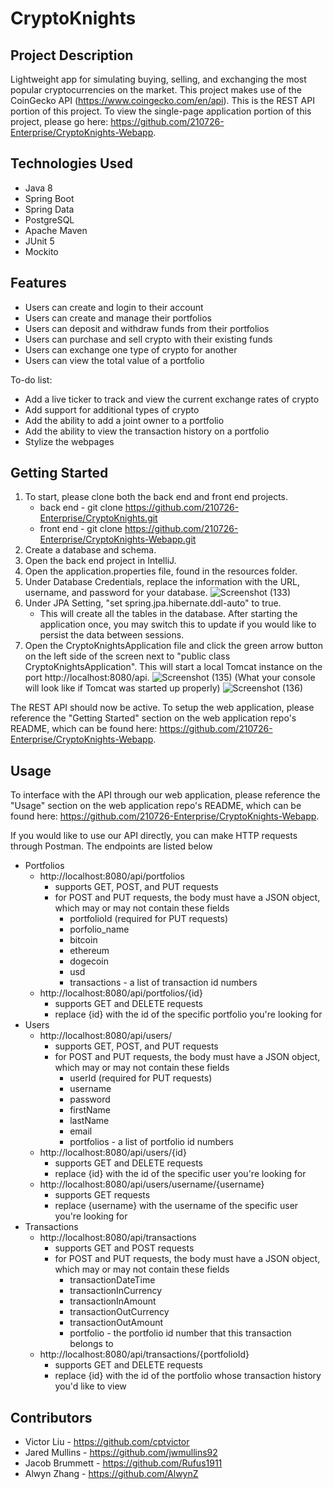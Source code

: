 # CryptoKnights

## Project Description

Lightweight app for simulating buying, selling, and exchanging the most popular cryptocurrencies on the market. This project makes use of the CoinGecko API (https://www.coingecko.com/en/api). This is the REST API portion of this project. To view the single-page application portion of this project, please go here: https://github.com/210726-Enterprise/CryptoKnights-Webapp.

## Technologies Used

* Java 8
* Spring Boot
* Spring Data
* PostgreSQL
* Apache Maven
* JUnit 5
* Mockito

## Features

* Users can create and login to their account 
* Users can create and manage their portfolios
* Users can deposit and withdraw funds from their portfolios
* Users can purchase and sell crypto with their existing funds
* Users can exchange one type of crypto for another
* Users can view the total value of a portfolio

To-do list:
* Add a live ticker to track and view the current exchange rates of crypto
* Add support for additional types of crypto
* Add the ability to add a joint owner to a portfolio
* Add the ability to view the transaction history on a portfolio
* Stylize the webpages

## Getting Started
   
1. To start, please clone both the back end and front end projects.
   * back end - git clone https://github.com/210726-Enterprise/CryptoKnights.git
   * front end - git clone https://github.com/210726-Enterprise/CryptoKnights-Webapp.git
2. Create a database and schema.
3. Open the back end project in IntelliJ.
4. Open the application.properties file, found in the resources folder.
5. Under Database Credentials, replace the information with the URL, username, and password for your database.
![Screenshot (133)](https://user-images.githubusercontent.com/23224121/133861838-28f6cf7a-1dc4-4222-8997-eddefeb06b09.png)
5. Under JPA Setting, "set spring.jpa.hibernate.ddl-auto" to true.
   * This will create all the tables in the database. After starting the application once, you may switch this to update if you would like to persist the data between sessions.
6. Open the CryptoKnightsApplication file and click the green arrow button on the left side of the screen next to "public class CryptoKnightsApplication". This will start a local Tomcat instance on the port http://localhost:8080/api.
![Screenshot (135)](https://user-images.githubusercontent.com/23224121/133862576-7707f2b9-5dd8-4ea7-8b88-b48a20032f12.png)
(What your console will look like if Tomcat was started up properly)
![Screenshot (136)](https://user-images.githubusercontent.com/23224121/133862727-38a9ca69-4c0c-42a0-bf83-60ed653efda1.png)

The REST API should now be active. To setup the web application, please reference the "Getting Started" section on the web application repo's README, which can be found here: https://github.com/210726-Enterprise/CryptoKnights-Webapp.

## Usage

To interface with the API through our web application, please reference the "Usage" section on the web application repo's README, which can be found here: https://github.com/210726-Enterprise/CryptoKnights-Webapp.

If you would like to use our API directly, you can make HTTP requests through Postman. The endpoints are listed below
* Portfolios 
   * http://localhost:8080/api/portfolios
      * supports GET, POST, and PUT requests
      * for POST and PUT requests, the body must have a JSON object, which may or may not contain these fields
         * portfolioId (required for PUT requests)
         * porfolio_name
         * bitcoin
         * ethereum
         * dogecoin
         * usd
         * transactions - a list of transaction id numbers
   * http://localhost:8080/api/portfolios/{id}
      * supports GET and DELETE requests
      * replace {id} with the id of the specific portfolio you're looking for 
* Users
   * http://localhost:8080/api/users/
      * supports GET, POST, and PUT requests
      * for POST and PUT requests, the body must have a JSON object, which may or may not contain these fields
         * userId (required for PUT requests)
         * username
         * password
         * firstName
         * lastName
         * email
         * portfolios - a list of portfolio id numbers
   * http://localhost:8080/api/users/{id}
      * supports GET and DELETE requests
      * replace {id} with the id of the specific user you're looking for
   * http://localhost:8080/api/users/username/{username}
      * supports GET requests
      * replace {username} with the username of the specific user you're looking for
* Transactions 
   * http://localhost:8080/api/transactions
      * supports GET and POST requests
      * for POST and PUT requests, the body must have a JSON object, which may or may not contain these fields 
         * transactionDateTime
         * transactionInCurrency
         * transactionInAmount
         * transactionOutCurrency
         * transactionOutAmount
         * portfolio - the portfolio id number that this transaction belongs to
   * http://localhost:8080/api/transactions/{portfolioId}
      * supports GET and DELETE requests
      * replace {id} with the id of the portfolio whose transaction history you'd like to view

## Contributors

* Victor Liu - https://github.com/cptvictor
* Jared Mullins - https://github.com/jwmullins92
* Jacob Brummett - https://github.com/Rufus1911
* Alwyn Zhang - https://github.com/AlwynZ
